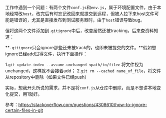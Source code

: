 工作中遇到一个问题：有两个文件`conf.js`和`env.js`，属于环境配置文件，由于本地经常改`host`，改完后有时忘记改回来就提交到远程，但被人拉下来host文件可能是错误的，尤其是直接发布到测试服务器时，由于`host`错误导致bug。   

但将这两个文件添加到`.gitignore`中后，改变居然还被tracking，后来查资料知道：   

**`.gitignore`只会ignore那些还未被track的，也即未被提交的文件。**假如想ignore已经add过得文件，执行下面操作：

1.`git update-index --assume-unchanged <path/to/file>` 将文件视为unchanged，这样就不会接着add；
2.`git rm --cached name_of_file`，将文件从repository中删除（如果文件已经push）

实际，想我开头所说的需求，并不是将`conf.js`从仓库中删除，而是不想讲本地变化提交，用1就好。

参考：https://stackoverflow.com/questions/4308610/how-to-ignore-certain-files-in-git
